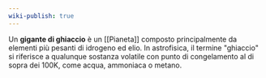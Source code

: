 ```yaml
---
wiki-publish: true
---
```

Un **gigante di ghiaccio** è un [[Pianeta]] composto principalmente da elementi più pesanti di idrogeno ed elio. In astrofisica, il termine "ghiaccio" si riferisce a qualunque sostanza volatile con punto di congelamento al di sopra dei 100K, come acqua, ammoniaca o metano.